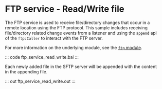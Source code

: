 # FTP service - Read/Write file

The FTP service is used to receive file/directory changes that occur in a remote location using the FTP protocol. This sample includes receiving file/directory related change events from a listener and using the `append` api of the `ftp:Caller` to interact with the FTP server.

For more information on the underlying module, see the [`ftp` module](https://lib.ballerina.io/ballerina/ftp/latest/).

::: code ftp_service_read_write.bal :::

Each newly added file in the SFTP server will be appended with the content in the appending file.

::: out ftp_service_read_write.out :::
